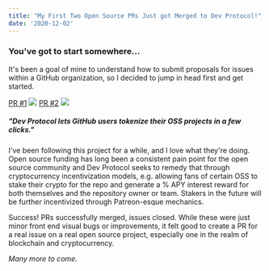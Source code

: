 ```yaml
---
title: "My First Two Open Source PRs Just got Merged to Dev Protocol!"
date: '2020-12-02'
---
```


<h3>You've got to start somewhere...</h3>

It's been a goal of mine to understand how to submit proposals for issues within a GitHub organization, so I decided to jump in head first and get started.

<a href="https://github.com/dev-protocol/stakes.social/pull/782">PR #1</a>
<img src="https://i.imgur.com/bjETFPi.gif" />
<a href="https://github.com/dev-protocol/stakes.social/pull/833">PR #2</a>
<img src="https://i.imgur.com/mbe1WpT.png" />

<h5>"Dev Protocol lets GitHub users tokenize their OSS projects in a few clicks."</h5>

 I've been following this project for a while, and I love what they're doing. Open source funding has long been a consistent pain point for the open source community and Dev Protocol seeks to remedy that through cryptocurrency incentivization models, e.g. allowing fans of certain OSS to stake their crypto for the repo and generate a % APY interest reward for both themselves and the repository owner or team. Stakers in the future will be further incentivized through Patreon-esque mechanics.

Success! PRs successfully merged, issues closed. While these were just minor front end visual bugs or improvements, it felt good to create a PR for a real issue on a real open source project, especially one in the realm of blockchain and cryptocurrency.

<em>Many more to come.</em>






